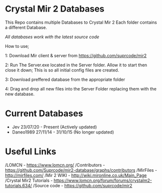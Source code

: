 # Crystal Mir 2 Databases

This Repo contains multiple Databases to Crystal Mir 2 
Each folder contains a different Database.

*All databases work with the latest source code*

How to use;

1: Download Mir client & server from https://github.com/suprcode/mir2

2: Run The Server.exe located in the Server folder. Allow it to start then close it down; This is so all initial config files are created.

3: Download preffered database from the appropriate folder

4: Drag and drop all new files into the Server Folder replacing them with the new database.


# Current Databases

- Jev 23/07/20 - Present (Actively updated)
- Daneo1989 27/11/14 - 31/10/15 (No longer updated)

# Useful Links

/LOMCN - https://www.lomcn.org/
/Contributors - https://github.com/Suprcode/mir2-database/graphs/contributors
/MirFiles - http://mirfiles.com/
/Mir 2 WIKI - http://wiki.mironline.co.uk/Main_Page
/Crystal Mir2 Tutorials - https://www.lomcn.org/forum/forums/crystalm2-tutorials.634/
/Source code - https://github.com/suprcode/mir2

